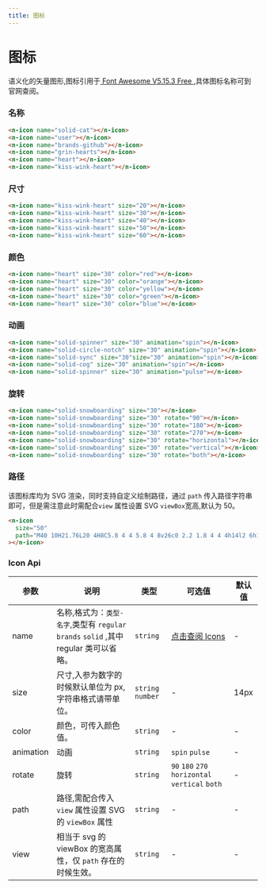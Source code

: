 ```yaml
---
title: 图标
---
```


# 图标

语义化的矢量图形,图标引用于[ Font Awesome V5.15.3 Free ](https://fontawesome.com/),具体图标名称可到官网查阅。

### 名称

<n-icon name="solid-cat" size="20"></n-icon>
<n-icon name="user" size="20"></n-icon>
<n-icon name="brands-github" size="20"></n-icon>
<n-icon name="grin-hearts" size="20"></n-icon>
<n-icon name="heart" size="20"></n-icon>
<n-icon name="kiss-wink-heart" size="20"></n-icon>

```html
<n-icon name="solid-cat"></n-icon>
<n-icon name="user"></n-icon>
<n-icon name="brands-github"></n-icon>
<n-icon name="grin-hearts"></n-icon>
<n-icon name="heart"></n-icon>
<n-icon name="kiss-wink-heart"></n-icon>
```

### 尺寸

<n-icon name="kiss-wink-heart" size="20" ></n-icon>
<n-icon name="kiss-wink-heart" size="30" ></n-icon>
<n-icon name="kiss-wink-heart" size="40" ></n-icon>
<n-icon name="kiss-wink-heart" size="50" ></n-icon>
<n-icon name="kiss-wink-heart" size="60" ></n-icon>

```html
<n-icon name="kiss-wink-heart" size="20"></n-icon>
<n-icon name="kiss-wink-heart" size="30"></n-icon>
<n-icon name="kiss-wink-heart" size="40"></n-icon>
<n-icon name="kiss-wink-heart" size="50"></n-icon>
<n-icon name="kiss-wink-heart" size="60"></n-icon>
```

### 颜色

<n-icon name="heart" size="30"  color="red"></n-icon>
<n-icon name="heart" size="30" color="orange"></n-icon>
<n-icon name="heart" size="30"  color="yellow"></n-icon>
<n-icon name="heart" size="30" color="green"></n-icon>
<n-icon name="heart" size="30" color="blue"></n-icon>

```html
<n-icon name="heart" size="30" color="red"></n-icon>
<n-icon name="heart" size="30" color="orange"></n-icon>
<n-icon name="heart" size="30" color="yellow"></n-icon>
<n-icon name="heart" size="30" color="green"></n-icon>
<n-icon name="heart" size="30" color="blue"></n-icon>
```

### 动画

<n-icon name="solid-spinner" size="30" animation="spin" ></n-icon>
<n-icon name="solid-circle-notch" size="30"  animation="spin" ></n-icon>
<n-icon name="solid-sync" size="30"  animation="spin" ></n-icon>
<n-icon name="solid-cog" size="30" animation="spin" ></n-icon>
<n-icon name="solid-spinner" size="30" animation="pulse" ></n-icon>

```html
<n-icon name="solid-spinner" size="30" animation="spin"></n-icon>
<n-icon name="solid-circle-notch" size="30" animation="spin"></n-icon>
<n-icon name="solid-sync" size="30"size="30" animation="spin"></n-icon>
<n-icon name="solid-cog" size="30" animation="spin"></n-icon>
<n-icon name="solid-spinner" size="30" animation="pulse"></n-icon>
```

### 旋转

<n-icon name="solid-snowboarding" size="30" ></n-icon>
<n-icon name="solid-snowboarding" size="30" rotate="90" ></n-icon>
<n-icon name="solid-snowboarding" size="30" rotate="180" ></n-icon>
<n-icon name="solid-snowboarding" size="30" rotate="270" ></n-icon>
<n-icon name="solid-snowboarding" size="30" rotate="horizontal" ></n-icon>
<n-icon name="solid-snowboarding" size="30" rotate="vertical" ></n-icon>
<n-icon name="solid-snowboarding" size="30" rotate="both" ></n-icon>

```html
<n-icon name="solid-snowboarding" size="30"></n-icon>
<n-icon name="solid-snowboarding" size="30" rotate="90"></n-icon>
<n-icon name="solid-snowboarding" size="30" rotate="180"></n-icon>
<n-icon name="solid-snowboarding" size="30" rotate="270"></n-icon>
<n-icon name="solid-snowboarding" size="30" rotate="horizontal"></n-icon>
<n-icon name="solid-snowboarding" size="30" rotate="vertical"></n-icon>
<n-icon name="solid-snowboarding" size="30" rotate="both"></n-icon>
```

### 路径

该图标库均为 SVG 渲染，同时支持自定义绘制路径，通过 <code>path</code> 传入路径字符串即可，但是需注意此时需配合<code>view</code> 属性设置 SVG <code>viewBox</code>宽高,默认为 50。

<n-icon size="50" path="M40 10H21.76L20 4H8C5.8 4 4 5.8 4 8v26c0 2.2 1.8 4 4 4h14l2 6h16c2.2 0 4-1.8 4-4V14c0-2.2-1.8-4-4-4zM14.33 29.17c-4.51 0-8.17-3.67-8.17-8.17s3.67-8.17 8.17-8.17c2.08 0 3.97.74 5.47 2.13l.13.13-2.44 2.36-.12-.11c-.57-.54-1.56-1.17-3.04-1.17-2.62 0-4.75 2.17-4.75 4.84s2.13 4.84 4.75 4.84c2.74 0 3.93-1.75 4.25-2.92h-4.42v-3.1h7.9l.03.14c.08.42.11.79.11 1.21-.01 4.71-3.24 7.99-7.87 7.99zm12.07-3.4c.67 1.2 1.48 2.35 2.38 3.4l-1.07 1.06-1.31-4.46zm1.54-1.54h-1.98l-.61-2.08h7.99s-.68 2.63-3.12 5.47c-1.07-1.23-1.81-2.43-2.28-3.39zM42 40c0 1.1-.9 2-2 2H26l4-4-1.63-5.53 1.84-1.84L35.58 36l1.46-1.46-5.41-5.37c1.8-2.07 3.2-4.5 3.83-7.01H38v-2.08h-7.27V18h-2.08v2.08h-3.92L22.35 12H40c1.1 0 2 .9 2 2v26z"></n-icon>

```html
<n-icon
  size="50"
  path="M40 10H21.76L20 4H8C5.8 4 4 5.8 4 8v26c0 2.2 1.8 4 4 4h14l2 6h16c2.2 0 4-1.8 4-4V14c0-2.2-1.8-4-4-4zM14.33 29.17c-4.51 0-8.17-3.67-8.17-8.17s3.67-8.17 8.17-8.17c2.08 0 3.97.74 5.47 2.13l.13.13-2.44 2.36-.12-.11c-.57-.54-1.56-1.17-3.04-1.17-2.62 0-4.75 2.17-4.75 4.84s2.13 4.84 4.75 4.84c2.74 0 3.93-1.75 4.25-2.92h-4.42v-3.1h7.9l.03.14c.08.42.11.79.11 1.21-.01 4.71-3.24 7.99-7.87 7.99zm12.07-3.4c.67 1.2 1.48 2.35 2.38 3.4l-1.07 1.06-1.31-4.46zm1.54-1.54h-1.98l-.61-2.08h7.99s-.68 2.63-3.12 5.47c-1.07-1.23-1.81-2.43-2.28-3.39zM42 40c0 1.1-.9 2-2 2H26l4-4-1.63-5.53 1.84-1.84L35.58 36l1.46-1.46-5.41-5.37c1.8-2.07 3.2-4.5 3.83-7.01H38v-2.08h-7.27V18h-2.08v2.08h-3.92L22.35 12H40c1.1 0 2 .9 2 2v26z"
></n-icon>
```

### Icon Api

| 参数      | 说明                                                                                                                              | 类型                                    | 可选值                                                                                                            | 默认值 |
| --------- | --------------------------------------------------------------------------------------------------------------------------------- | --------------------------------------- | ----------------------------------------------------------------------------------------------------------------- | ------ |
| name      | 名称,格式为：<code>类型-名字</code>,类型有 <code>regular</code> <code>brands</code> <code>solid</code> ,其中 regular 类可以省略。 | <code>string</code>                     | [ 点击查阅 Icons ](https://fontawesome.com/icons?d=gallery&p=2)                                       | -      |
| size      | 尺寸,入参为数字的时候默认单位为 px,字符串格式请带单位。                                                                           | <code>string</code> <code>number</code> | -                                                                                                                 | 14px   |
| color     | 颜色，可传入颜色值。                                                                                                              | <code>string</code>                     | -                                                                                                                 | -      |
| animation | 动画                                                                                                                              | <code>string</code>                     | <code>spin</code> <code>pulse</code>                                                                              | -      |
| rotate    | 旋转                                                                                                                              | <code>string</code>                     | <code>90</code> <code>180</code> <code>270</code> <code>horizontal</code> <code>vertical</code> <code>both</code> | -      |
| path      | 路径,需配合传入 <code>view</code> 属性设置 SVG 的 <code>viewBox</code> 属性                                                       | <code>string</code>                     | -                                                                                                                 | -      |
| view      | 相当于 svg 的 viewBox 的宽高属性，仅 <code>path</code> 存在的时候生效。                                                                                                | <code>string<code>                      | -                                                                                                                 | -      |
